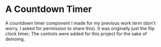 # A Countdown Timer

A countdown timer component I made for my previous work term (don't worry, I asked for permission to share this). It was originally just the flip clock timer; The controls were added for this project for the sake of demoing.